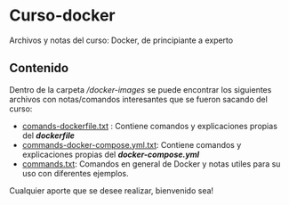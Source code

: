 

# Curso-docker

Archivos y notas del curso: Docker, de principiante a experto


## Contenido

Dentro de la carpeta  */docker-images*  se puede encontrar los siguientes archivos con notas/comandos interesantes que se fueron sacando del curso:

 - [comands-dockerfile.txt](https://github.com/nahuelbentos/curso-docker/blob/main/docker-images/comands-dockerfile.txt "comands-dockerfile.txt") : Contiene comandos y explicaciones propias del ***dockerfile***
 - [commands-docker-compose.yml.txt](https://github.com/nahuelbentos/curso-docker/blob/main/docker-images/commands-docker-compose.yml.txt "commands-docker-compose.yml.txt"): Contiene comandos y explicaciones propias del ***docker-compose.yml***
 - [commands.txt](https://github.com/nahuelbentos/curso-docker/blob/main/docker-images/commands.txt "commands.txt"): Comandos en general de Docker y notas utiles para su uso con diferentes ejemplos.

Cualquier aporte que se desee realizar, bienvenido sea!
